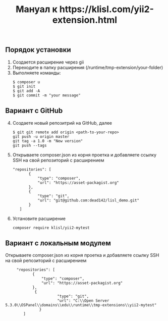 <p align="center">
    <h1 align="center">Мануал к https://klisl.com/yii2-extension.html</h1>
    <br>
</p>

Порядок установки
-------------------
1. Создается расширение через gii
2. Переходите в папку расширения (/runtime/tmp-extension/your-folder)
3. Выполняете команды:
    ~~~
   $ composer u
   $ git init 
   $ git add -A
   $ git commit -m "your message"
    ~~~
 Вариант с GitHub
 -------------------
 4. Создаете новый репозитрий на GitHub, далее
    ~~~
    $ git git remote add origin <path-to-your-repo>
    git push -u origin master
    git tag -a 1.0 -m "New version"
    git push --tags
    ~~~
5. Открываете composer.json из корня проетка и добавляете ссылку SSH на свой репозиторий с расширением
    ~~~
    "repositories": [
           {
               "type": "composer",
               "url": "https://asset-packagist.org"
           },
           {
               "type": "git",
               "url": "git@github.com:dead142/lisl_demo.git"
           }
       ]
    ~~~
 6. Установите расширение
    ~~~
    composer require klisl/yii2-mytest
    ~~~
Вариант с локальным модулем
-------------------
    
   Открываете composer.json из корня проетка и добавляете ссылку SSH на свой репозиторий с расширением
   
 ~~~
      "repositories": [
             {
                 "type": "composer",
                 "url": "https://asset-packagist.org"
             },
              {
                        "type": "git",
                        "url": "C:\\Open Server 5.3.0\\OSPanel\\domains\\edu\\runtime\\tmp-extensions\\yii2-mytest"
                }
         ]
~~~